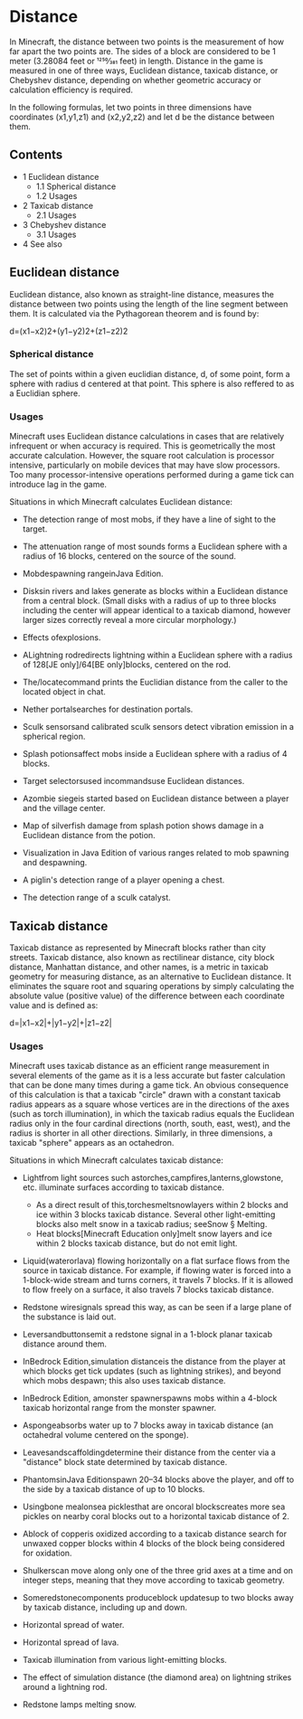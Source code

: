 # Distance
In Minecraft, the distance between two points is the measurement of how far apart the two points are. The sides of a block are considered to be 1 meter (3.28084 feet or 1250⁄381 feet) in length. Distance in the game is measured in one of three ways, Euclidean distance, taxicab distance, or Chebyshev distance, depending on whether geometric accuracy or calculation efficiency is required.

In the following formulas, let two points in three dimensions have coordinates (x1,y1,z1) and (x2,y2,z2) and let d be the distance between them.

## Contents
- 1 Euclidean distance
	- 1.1 Spherical distance
	- 1.2 Usages
- 2 Taxicab distance
	- 2.1 Usages
- 3 Chebyshev distance
	- 3.1 Usages
- 4 See also

## Euclidean distance
Euclidean distance, also known as straight-line distance, measures the distance between two points using the length of the line segment between them. It is calculated via the Pythagorean theorem and is found by:

d=(x1−x2)2+(y1−y2)2+(z1−z2)2
### Spherical distance
The set of points within a given euclidian distance, d, of some point, form a sphere with radius d centered at that point. This sphere is also reffered to as a Euclidian sphere.

### Usages
Minecraft uses Euclidean distance calculations in cases that are relatively infrequent or when accuracy is required. This is geometrically the most accurate calculation. However, the square root calculation is processor intensive, particularly on mobile devices that may have slow processors. Too many processor-intensive operations performed during a game tick can introduce lag in the game.

Situations in which Minecraft calculates Euclidean distance:

- The detection range of most mobs, if they have a line of sight to the target.
- The attenuation range of most sounds forms a Euclidean sphere with a radius of 16 blocks, centered on the source of the sound.
- Mobdespawning rangeinJava Edition.
- Disksin rivers and lakes generate as blocks within a Euclidean distance from a central block. (Small disks with a radius of up to three blocks including the center will appear identical to a taxicab diamond, however larger sizes correctly reveal a more circular morphology.)
- Effects ofexplosions.
- ALightning rodredirects lightning within a Euclidean sphere with a radius of 128‌[JE  only]/64‌[BE  only]blocks, centered on the rod.
- The/locatecommand prints the Euclidian distance from the caller to the located object in chat.
- Nether portalsearches for destination portals.
- Sculk sensorsand calibrated sculk sensors detect vibration emission in a spherical region.
- Splash potionsaffect mobs inside a Euclidean sphere with a radius of 4 blocks.
- Target selectorsused incommandsuse Euclidean distances.
- Azombie siegeis started based on Euclidean distance between a player and the village center.

- Map of silverfish damage from splash potion shows damage in a Euclidean distance from the potion.
- Visualization in Java Edition of various ranges related to mob spawning and despawning.
- A piglin's detection range of a player opening a chest.
- The detection range of a sculk catalyst.

## Taxicab distance
Taxicab distance as represented by Minecraft blocks rather than city streets.
Taxicab distance, also known as rectilinear distance, city block distance, Manhattan distance, and other names, is a metric in taxicab geometry for measuring distance, as an alternative to Euclidean distance. It eliminates the square root and squaring operations by simply calculating the absolute value (positive value) of the difference between each coordinate value and is defined as:

d=|x1−x2|+|y1−y2|+|z1−z2|
### Usages
Minecraft uses taxicab distance as an efficient range measurement in several elements of the game as it is a less accurate but faster calculation that can be done many times during a game tick. An obvious consequence of this calculation is that a taxicab "circle" drawn with a constant taxicab radius appears as a square whose vertices are in the directions of the axes (such as torch illumination), in which the taxicab radius equals the Euclidean radius only in the four cardinal directions (north, south, east, west), and the radius is shorter in all other directions. Similarly, in three dimensions, a taxicab "sphere" appears as an octahedron.

Situations in which Minecraft calculates taxicab distance:

- Lightfrom light sources such astorches,campfires,lanterns,glowstone, etc. illuminate surfaces according to taxicab distance.
	- As a direct result of this,torchesmeltsnowlayers within 2 blocks and ice within 3 blocks taxicab distance. Several other light-emitting blocks also melt snow in a taxicab radius; seeSnow § Melting.
	- Heat blocks‌[Minecraft Education  only]melt snow layers and ice within 2 blocks taxicab distance, but do not emit light.
- Liquid(waterorlava) flowing horizontally on a flat surface flows from the source in taxicab distance. For example, if flowing water is forced into a 1-block-wide stream and turns corners, it travels 7 blocks. If it is allowed to flow freely on a surface, it also travels 7 blocks taxicab distance.
- Redstone wiresignals spread this way, as can be seen if a large plane of the substance is laid out.
- Leversandbuttonsemit a redstone signal in a 1-block planar taxicab distance around them.
- InBedrock Edition,simulation distanceis the distance from the player at which blocks get tick updates (such as lightning strikes), and beyond which mobs despawn; this also uses taxicab distance.
- InBedrock Edition, amonster spawnerspawns mobs within a 4-block taxicab horizontal range from the monster spawner.
- Aspongeabsorbs water up to 7 blocks away in taxicab distance (an octahedral volume centered on the sponge).
- Leavesandscaffoldingdetermine their distance from the center via a "distance" block state determined by taxicab distance.
- PhantomsinJava Editionspawn 20–34 blocks above the player, and off to the side by a taxicab distance of up to 10 blocks.
- Usingbone mealonsea picklesthat are oncoral blockscreates more sea pickles on nearby coral blocks out to a horizontal taxicab distance of 2.
- Ablock of copperis oxidized according to a taxicab distance search for unwaxed copper blocks within 4 blocks of the block being considered for oxidation.
- Shulkerscan move along only one of the three grid axes at a time and on integer steps, meaning that they move according to taxicab geometry.
- Someredstonecomponents produceblock updatesup to two blocks away by taxicab distance, including up and down.

- Horizontal spread of water.
- Horizontal spread of lava.
- Taxicab illumination from various light-emitting blocks.
- The effect of simulation distance (the diamond area) on lightning strikes around a lightning rod.
- Redstone lamps melting snow.

